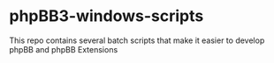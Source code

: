 phpBB3-windows-scripts
======================

This repo contains several batch scripts that make it easier to develop phpBB and phpBB Extensions
